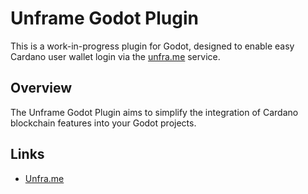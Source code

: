 # Unframe Godot Plugin

This is a work-in-progress plugin for Godot, designed to enable easy Cardano user wallet login via the [unfra.me](https://unfra.me) service.

## Overview

The Unframe Godot Plugin aims to simplify the integration of Cardano blockchain features into your Godot projects.

## Links

- [Unfra.me](https://unfra.me)


